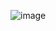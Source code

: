 ![image](https://github.com/RevanArturito/MLAB-WEEK-5/assets/152382596/b7a12dae-ad37-4817-a010-c2bfa9db3104)

